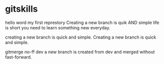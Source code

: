 # gitskills
 hello word
 my first represtory
 Creating a new branch is quik AND simple
life is short you need to learn something new everyday.

creating a new branch is quick and simple.
Creating a new branch is quick and simple.

gitmerge no-ff dev
a new branch is created from dev and merged without fast-forward.
